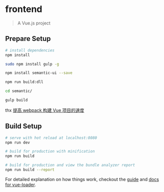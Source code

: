 # frontend

> A Vue.js project

## Prepare Setup
```bash
# install dependencies
npm install

sudo npm install gulp -g

npm install semantic-ui --save

npm run build:dll

cd semantic/

gulp build
```

thx [提高 webpack 构建 Vue 项目的速度 ](https://github.com/lin-xin/blog/issues/10)

## Build Setup

```bash
# serve with hot reload at localhost:8080
npm run dev

# build for production with minification
npm run build

# build for production and view the bundle analyzer report
npm run build --report
```

For detailed explanation on how things work, checkout the [guide](http://vuejs-templates.github.io/webpack/) and [docs for vue-loader](http://vuejs.github.io/vue-loader).
